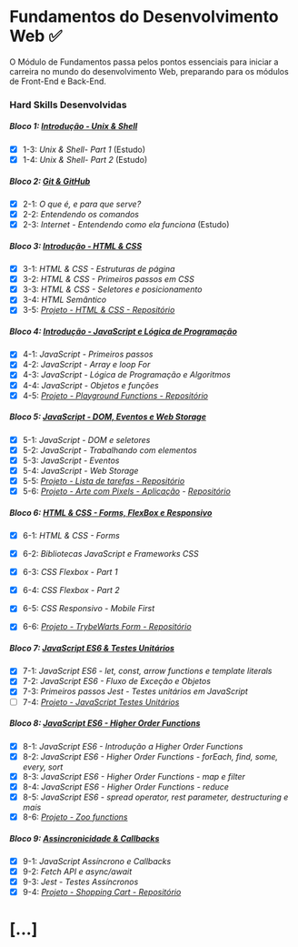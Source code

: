 # Fundamentos do Desenvolvimento Web :white_check_mark:

O Módulo de Fundamentos passa pelos pontos essenciais para iniciar a carreira no mundo do desenvolvimento Web, preparando para os módulos de Front-End e Back-End.

### Hard Skills Desenvolvidas

##### Bloco 1: [Introdução - Unix & Shell](https://github.com/vitorbss12/Trybe-Exercicios-e-Projetos/tree/master/01-Fundamentos-do-Desenvolvimento-Web/01-Unix-e-Bash)

- [X] 1-3: _Unix & Shell- Part 1_ (Estudo)
- [X] 1-4: _Unix & Shell- Part 2_ (Estudo)

##### Bloco 2: [Git & GitHub](https://github.com/vitorbss12/Trybe-Exercicios-e-Projetos/tree/master/01-Fundamentos-do-Desenvolvimento-Web/02-Git-GitHub-e-Internet)

- [X] 2-1: _O que é, e para que serve?_ 
- [X] 2-2: _Entendendo os comandos_
- [X] 2-3: _Internet - Entendendo como ela funciona_ (Estudo)

##### Bloco 3: [Introdução - HTML & CSS](https://github.com/vitorbss12/Trybe-Exercicios-e-Projetos/tree/master/01-Fundamentos-do-Desenvolvimento-Web/03-Introducao-a-HTML-e-CSS)

- [X] 3-1: _HTML & CSS - Estruturas de página_
- [X] 3-2: _HTML & CSS - Primeiros passos em CSS_
- [X] 3-3: _HTML & CSS - Seletores e posicionamento_
- [X] 3-4: _HTML Semântico_
- [X] 3-5: _[Projeto - HTML & CSS - Repositório](https://github.com/vitorbss12/Trybe-Exercicios-e-Projetos/tree/master/01-Fundamentos-do-Desenvolvimento-Web/03-Introducao-a-HTML-e-CSS/05-Projeto-Portfolio-Lessons-Learned)_

##### Bloco 4: [Introdução - JavaScript e Lógica de Programação](https://github.com/vitorbss12/Trybe-Exercicios-e-Projetos/tree/master/01-Fundamentos-do-Desenvolvimento-Web/04-Introducao-a-JavaScript-e-Logica-de-Programacao)

- [X] 4-1: _JavaScript - Primeiros passos_
- [X] 4-2: _JavaScript - Array e loop For_
- [X] 4-3: _JavaScript - Lógica de Programação e Algoritmos_
- [X] 4-4: _JavaScript - Objetos e funções_
- [X] 4-5: _[Projeto - Playground Functions - Repositório](https://github.com/vitorbss12/Trybe-Exercicios-e-Projetos/tree/master/01-Fundamentos-do-Desenvolvimento-Web/04-Introducao-a-JavaScript-e-Logica-de-Programacao/05-Projeto-JavaScript-Playground-Functions)_

##### Bloco 5: [JavaScript - DOM, Eventos e Web Storage](https://github.com/vitorbss12/Trybe-Exercicios-e-Projetos/tree/master/01-Fundamentos-do-Desenvolvimento-Web/05-JavaScript-DOM-Eventos-e-Web-Storage)

- [X] 5-1: _JavaScript - DOM e seletores_
- [X] 5-2: _JavaScript - Trabalhando com elementos_
- [X] 5-3: _JavaScript - Eventos_
- [X] 5-4: _JavaScript - Web Storage_
- [X] 5-5: _[Projeto - Lista de tarefas - Repositório](https://github.com/vitorbss12/Trybe-Exercicios-e-Projetos/tree/master/01-Fundamentos-do-Desenvolvimento-Web/05-JavaScript-DOM-Eventos-e-Web-Storage/05-Projeto-ToDo-List)_
- [X] 5-6: _[Projeto - Arte com Pixels - Aplicação](https://vitorbss12.github.io/PixelArtTool-HTML-CSS-JavaScript/) - [Repositório](https://github.com/vitorbss12/PixelArtTool-HTML-CSS-JavaScript)_

##### Bloco 6: [HTML & CSS - Forms, FlexBox e Responsivo](https://github.com/vitorbss12/Trybe-Exercicios-e-Projetos/tree/master/01-Fundamentos-do-Desenvolvimento-Web/06-HTML-e-CSS-Forms-Flexbox-e-Responsivo)

- [X] 6-1: _HTML & CSS - Forms_
- [X] 6-2: _Bibliotecas JavaScript e Frameworks CSS_
- [X] 6-3: _CSS Flexbox - Part 1_
- [X] 6-4: _CSS Flexbox - Part 2_
- [X] 6-5: _CSS Responsivo - Mobile First_
- [X] 6-6: _[Projeto - TrybeWarts Form - Repositório](https://github.com/vitorbss12/Trybe-Exercicios-e-Projetos/tree/master/01-Fundamentos-do-Desenvolvimento-Web/06-HTML-e-CSS-Forms-Flexbox-e-Responsivo/06-Projeto-TrybeWarts-Form)_


##### Bloco 7: [JavaScript ES6 & Testes Unitários](https://github.com/vitorbss12/Trybe-Exercicios-e-Projetos/tree/master/01-Fundamentos-do-Desenvolvimento-Web/07-Introducao-JavaScript-ES6-e-Testes-Unitarios)

- [X] 7-1: _JavaScript ES6 - let, const, arrow functions e template literals_
- [X] 7-2: _JavaScript ES6 - Fluxo de Exceção e Objetos_
- [X] 7-3: _Primeiros passos Jest - Testes unitários em JavaScript_
- [ ] 7-4: _[Projeto - JavaScript Testes Unitários]()_

##### Bloco 8: [JavaScript ES6 - Higher Order Functions](https://github.com/vitorbss12/Trybe-Exercicios-e-Projetos/tree/master/01-Fundamentos-do-Desenvolvimento-Web/08-Higher-Order-Functions-JavaScript-ES6)

- [X] 8-1: _JavaScript ES6 - Introdução a Higher Order Functions_
- [X] 8-2: _JavaScript ES6 - Higher Order Functions - forEach, find, some, every, sort_
- [X] 8-3: _JavaScript ES6 - Higher Order Functions - map e filter_
- [X] 8-4: _JavaScript ES6 - Higher Order Functions - reduce_
- [X] 8-5: _JavaScript ES6 - spread operator, rest parameter, destructuring e mais_
- [X] 8-6: _[Projeto - Zoo functions](https://github.com/vitorbss12/Zoo-Reporting-System-with-JavaScript)_

##### Bloco 9: [Assincronicidade & Callbacks](https://github.com/vitorbss12/Trybe-Exercicios-e-Projetos/tree/master/01-Fundamentos-do-Desenvolvimento-Web/09-JavaScript-e-Testes-Assincronos)

- [X] 9-1: _JavaScript Assíncrono e Callbacks_
- [X] 9-2: _Fetch API e async/await_
- [X] 9-3: _Jest - Testes Assíncronos_
- [X] 9-4: _[Projeto - Shopping Cart - Repositório](https://github.com/vitorbss12/Trybe-Exercicios-e-Projetos/tree/master/01-Fundamentos-do-Desenvolvimento-Web/09-JavaScript-e-Testes-Assincronos/04-Projeto-Shopping-Cart)_

# [...]
